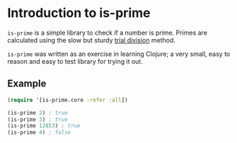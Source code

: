 # Introduction to is-prime

`is-prime` is a simple library to check if a number is prime. Primes are
calculated using the slow but sturdy [trial division][] method.

`is-prime` was written as an exercise in learning Clojure; a very small, easy to
reason and easy to test library for trying it out.

## Example

```clojure
(require '[is-prime.core :refer :all])

(is-prime 2) ; true
(is-prime 3) ; true
(is-prime 12853) ; true
(is-prime 4) ; false
```

[trial division]: https://en.wikipedia.org/wiki/Prime_number#Trial_division
